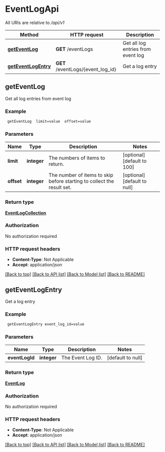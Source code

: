 # EventLogApi

All URIs are relative to */api/v1*

Method | HTTP request | Description
------------- | ------------- | -------------
[**getEventLog**](EventLogApi.md#getEventLog) | **GET** /eventLogs | Get all log entries from event log
[**getEventLogEntry**](EventLogApi.md#getEventLogEntry) | **GET** /eventLogs/{event_log_id} | Get a log entry



## getEventLog

Get all log entries from event log

### Example

```bash
 getEventLog  limit=value  offset=value
```

### Parameters


Name | Type | Description  | Notes
------------- | ------------- | ------------- | -------------
 **limit** | **integer** | The numbers of items to return. | [optional] [default to 100]
 **offset** | **integer** | The number of items to skip before starting to collect the result set. | [optional] [default to null]

### Return type

[**EventLogCollection**](EventLogCollection.md)

### Authorization

No authorization required

### HTTP request headers

- **Content-Type**: Not Applicable
- **Accept**: application/json

[[Back to top]](#) [[Back to API list]](../README.md#documentation-for-api-endpoints) [[Back to Model list]](../README.md#documentation-for-models) [[Back to README]](../README.md)


## getEventLogEntry

Get a log entry

### Example

```bash
 getEventLogEntry event_log_id=value
```

### Parameters


Name | Type | Description  | Notes
------------- | ------------- | ------------- | -------------
 **eventLogId** | **integer** | The Event Log ID. | [default to null]

### Return type

[**EventLog**](EventLog.md)

### Authorization

No authorization required

### HTTP request headers

- **Content-Type**: Not Applicable
- **Accept**: application/json

[[Back to top]](#) [[Back to API list]](../README.md#documentation-for-api-endpoints) [[Back to Model list]](../README.md#documentation-for-models) [[Back to README]](../README.md)

